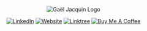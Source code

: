**_<div align="center">_**
![Gaël Jacquin Logo](./assets/banner.gif)
**_</div>_**

**_<div align="center">_**
[![LinkedIn](https://img.shields.io/badge/LinkedIn-blue?style=flat&logo=linkedin&logoColor=white)](https://linkedin.com/in/gaeljacquin) [![Website](https://deploy-badge.vercel.app/vercel/gaeldle)](https://gaeljacquin.com/) [![Linktree](https://img.shields.io/badge/Linktree-darkgreen?style=flat&logo=linktree&logoColor=white)](https://linktr.ee/gaeljacquin) [![Buy Me A Coffee](https://img.shields.io/badge/Buy%20Me%20A%20Coffee-orange?style=flat&logo=buymeacoffee&logoColor=white`)](https://buymeacoffee.com/gaeljacquin)
**_</div>_**
